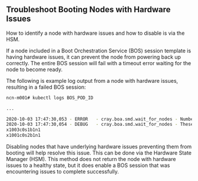 ## Troubleshoot Booting Nodes with Hardware Issues

How to identify a node with hardware issues and how to disable is via the HSM.

If a node included in a Boot Orchestration Service \(BOS\) session template is having hardware issues, it can prevent the node from powering back up correctly. The entire BOS session will fail with a timeout error waiting for the node to become ready.

The following is example log output from a node with hardware issues, resulting in a failed BOS session:

```bash
ncn-m001# kubectl logs BOS_POD_ID

...

2020-10-03 17:47:30,053 - ERROR   - cray.boa.smd.wait_for_nodes - Number of retries: 361 exceeded allowed amount: 360; 2 nodes were not in the state: Ready
2020-10-03 17:47:30,054 - DEBUG   - cray.boa.smd.wait_for_nodes - These nodes were not in the state: Ready
x1003c0s1b1n1
x1001c0s2b1n1
```

Disabling nodes that have underlying hardware issues preventing them from booting will help resolve this issue. This can be done via the Hardware State Manager \(HSM\). This method does not return the node with hardware issues to a healthy state, but it does enable a BOS session that was encountering issues to complete successfully.



